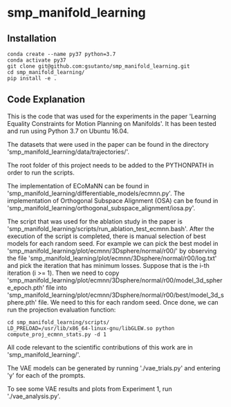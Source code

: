 # smp_manifold_learning

## Installation
```
conda create --name py37 python=3.7
conda activate py37
git clone git@github.com:gsutanto/smp_manifold_learning.git
cd smp_manifold_learning/
pip install -e .
```

## Code Explanation
This is the code that was used for the experiments in the paper 'Learning Equality Constraints for Motion Planning on Manifolds'. It has been tested and run using Python 3.7 on Ubuntu 16.04.

The datasets that were used in the paper can be found in the directory 'smp_manifold_learning/data/trajectories/'.

The root folder of this project needs to be added to the PYTHONPATH in order to run the scripts.

The implementation of ECoMaNN can be found in 'smp_manifold_learning/differentiable_models/ecmnn.py'.
The implementation of Orthogonal Subspace Alignment (OSA) can be found in 'smp_manifold_learning/orthogonal_subspace_alignment/iosa.py'.

The script that was used for the ablation study in the paper is 'smp_manifold_learning/scripts/run_ablation_test_ecmnn.bash'.
After the execution of the script is completed, there is manual selection of best models for each random seed. For example we can pick the best model in 'smp_manifold_learning/plot/ecmnn/3Dsphere/normal/r00/' by observing the file 'smp_manifold_learning/plot/ecmnn/3Dsphere/normal/r00/log.txt' and pick the iteration that has minimum losses. Suppose that is the i-th iteration (i >= 1). Then we need to copy 'smp_manifold_learning/plot/ecmnn/3Dsphere/normal/r00/model_3d_sphere_epoch<i-1>.pth' file into 'smp_manifold_learning/plot/ecmnn/3Dsphere/normal/r00/best/model_3d_sphere.pth' file. We need to this for each random seed.
Once done, we can run the projection evaluation function:
```
cd smp_manifold_learning/scripts/
LD_PRELOAD=/usr/lib/x86_64-linux-gnu/libGLEW.so python compute_proj_ecmnn_stats.py -d 1
```

All code relevant to the scientific contributions of this work are in 'smp_manifold_learning/'.

The VAE models can be generated by running './vae_trials.py' and entering 'y' for each of the prompts.

To see some VAE results and plots from Experiment 1, run './vae_analysis.py'.
